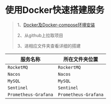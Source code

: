 # 使用Docker快速搭建服务

> 1、[Docker及Docker-compose环境安装](https://www.processon.com/mindmap/5f4787ef0791297ca41239db)
>
> 2、从github上拉取项目
>
> 3、进相应文件夹查看详细的搭建

|服务名称|所在文件夹位置|
|---------|---------|
|`RocketMQ`|`RockertMQ`|
|`Nacos`|`Nacos`|
|`MySQL`|`MySQL`|
|`Sentinel`|`Sentinel`|
|`Prometheus-Grafana`|`Prometheus-Grafana`|
